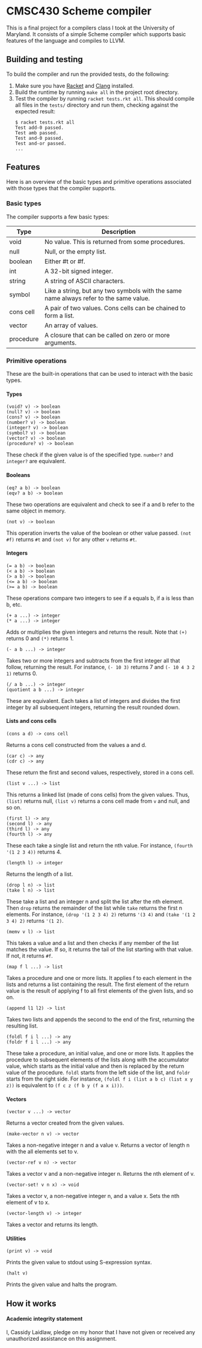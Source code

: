 # CMSC430 Scheme compiler

This is a final project for a compilers class I took at the University of Maryland. It consists of a simple Scheme compiler which supports basic features of the language and compiles to LLVM.

## Building and testing

To build the compiler and run the provided tests, do the following:

 1. Make sure you have [Racket](http://racket-lang.org/) and [Clang](https://clang.llvm.org/) installed.
 2. Build the runtime by running `make all` in the project root directory.
 3. Test the compiler by running `racket tests.rkt all`. This should compile all files in the `tests/` directory and run them, checking against the expected result:
    ```
    $ racket tests.rkt all
    Test add-0 passed.
    Test amb passed.
    Test and-0 passed.
    Test and-or passed.
    ...
    ```

## Features

Here is an overview of the basic types and primitive operations associated with those types that the compiler supports.

### Basic types

The compiler supports a few basic types:

| Type | Description |
| --- | --- |
| void | No value. This is returned from some procedures. |
| null | Null, or the empty list. |
| boolean | Either #t or #f. |
| int | A 32-bit signed integer. |
| string | A string of ASCII characters. |
| symbol | Like a string, but any two symbols with the same name always refer to the same value. |
| cons cell | A pair of two values. Cons cells can be chained to form a list. |
| vector | An array of values. |
| procedure | A closure that can be called on zero or more arguments. |

### Primitive operations

These are the built-in operations that can be used to interact with the basic types.

#### Types

```
(void? v) -> boolean
(null? v) -> boolean
(cons? v) -> boolean
(number? v) -> boolean
(integer? v) -> boolean
(symbol? v) -> boolean
(vector? v) -> boolean
(procedure? v) -> boolean
```

These check if the given value is of the specified type. `number?` and `integer?` are equivalent.

#### Booleans

```
(eq? a b) -> boolean
(eqv? a b) -> boolean
```

These two operations are equivalent and check to see if a and b refer to the same object in memory.

```
(not v) -> boolean
```

This operation inverts the value of the boolean or other value passed. `(not #f)` returns `#t` and `(not v)` for any other `v` returns `#t`.

#### Integers

```
(= a b) -> boolean
(< a b) -> boolean
(> a b) -> boolean
(<= a b) -> boolean
(>= a b) -> boolean
```

These operations compare two integers to see if a equals b, if a is less than b, etc.

```
(+ a ...) -> integer
(* a ...) -> integer
```

Adds or multiplies the given integers and returns the result. Note that `(+)` returns 0 and `(*)` returns 1.

```
(- a b ...) -> integer
```

Takes two or more integers and subtracts from the first integer all that follow, returning the result. For instance, `(- 10 3)` returns 7 and `(- 10 4 3 2 1)` returns 0.

```
(/ a b ...) -> integer
(quotient a b ...) -> integer
```

These are equivalent. Each takes a list of integers and divides the first integer by all subsequent integers, returning the result rounded down.

#### Lists and cons cells

```
(cons a d) -> cons cell
```

Returns a cons cell constructed from the values a and d.

```
(car c) -> any
(cdr c) -> any
```

These return the first and second values, respectively, stored in a cons cell.

```
(list v ...) -> list
```

This returns a linked list (made of cons cells) from the given values. Thus, `(list)` returns null, `(list v)` returns a cons cell made from `v` and null, and so on.

```
(first l) -> any
(second l) -> any
(third l) -> any
(fourth l) -> any
```

These each take a single list and return the nth value. For instance, `(fourth '(1 2 3 4))` returns 4.

```
(length l) -> integer
```

Returns the length of a list.

```
(drop l n) -> list
(take l n) -> list
```

These take a list and an integer n and split the list after the nth element. Then `drop` returns the remainder of the list while `take` returns the first n elements. For instance, `(drop '(1 2 3 4) 2)` returns `'(3 4)` and `(take '(1 2 3 4) 2)` returns `'(1 2)`.

```
(memv v l) -> list
```

This takes a value and a list and then checks if any member of the list matches the value. If so, it returns the tail of the list starting with that value. If not, it returns `#f`.

```
(map f l ...) -> list
```

Takes a procedure and one or more lists. It applies f to each element in the lists and returns a list containing the result. The first element of the return value is the result of applying f to all first elements of the given lists, and so on.

```
(append l1 l2) -> list
```

Takes two lists and appends the second to the end of the first, returning the resulting list.

```
(foldl f i l ...) -> any
(foldr f i l ...) -> any
```

These take a procedure, an initial value, and one or more lists. It applies the procedure to subsequent elements of the lists along with the accumulator value, which starts as the initial value and then is replaced by the return value of the procedure. `foldl` starts from the left side of the list, and `foldr` starts from the right side. For instance, `(foldl f i (list a b c) (list x y z))` is equivalent to `(f c z (f b y (f a x i)))`.

#### Vectors

```
(vector v ...) -> vector
```

Returns a vector created from the given values.

```
(make-vector n v) -> vector
```

Takes a non-negative integer n and a value v. Returns a vector of length n with the all elements set to v.

```
(vector-ref v n) -> vector
```

Takes a vector v and a non-negative integer n. Returns the nth element of v.

```
(vector-set! v n x) -> void
```

Takes a vector v, a non-negative integer n, and a value x. Sets the nth element of v to x.

```
(vector-length v) -> integer
```

Takes a vector and returns its length.

#### Utilities

```
(print v) -> void
```

Prints the given value to stdout using S-expression syntax.

```
(halt v)
```

Prints the given value and halts the program.

## How it works

#### Academic integrity statement

I, Cassidy Laidlaw, pledge on my honor that I have not given or received any unauthorized assistance on this assignment.
